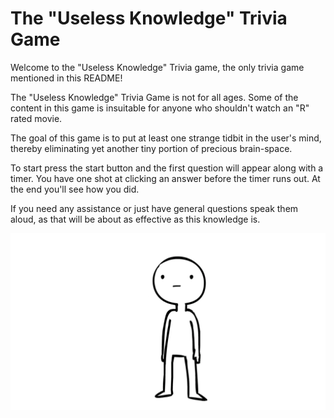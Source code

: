 # The "Useless Knowledge" Trivia Game

Welcome to the "Useless Knowledge" Trivia game, the only trivia game mentioned in this README! 

The "Useless Knowledge" Trivia Game is not for all ages. Some of the content in this game is insuitable for anyone who shouldn't watch an "R" rated movie. 

The goal of this game is to put at least one strange tidbit in the user's mind, thereby eliminating yet another tiny portion of precious brain-space.

To start press the start button and the first question will appear along with a timer. You have one shot at clicking an answer before the timer runs out. At the end you'll see how you did. 

If you need any assistance or just have general questions speak them aloud, as that will be about as effective as this knowledge is.

![ShruggingGif](assets/images/shrugging.gif) 